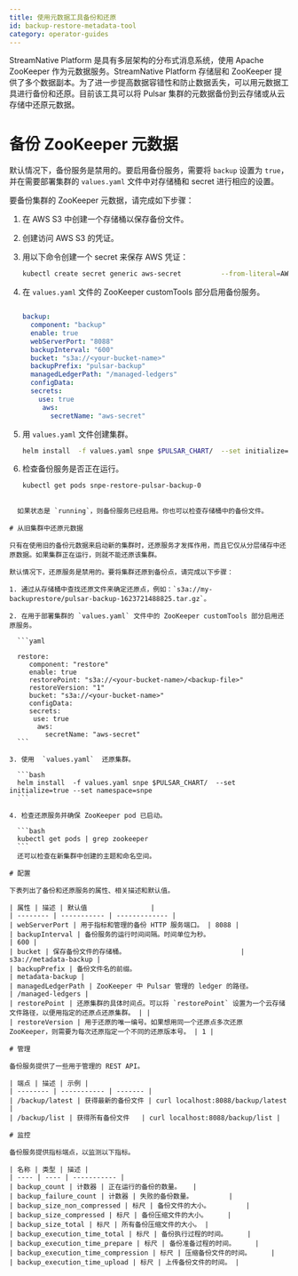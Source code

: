 ```yaml
---
title: 使用元数据工具备份和还原
id: backup-restore-metadata-tool
category: operator-guides
---
```


StreamNative Platform 是具有多层架构的分布式消息系统，使用 Apache ZooKeeper 作为元数据服务。StreamNative Platform 存储层和 ZooKeeper 提供了多个数据副本。为了进一步提高数据容错性和防止数据丢失，可以用元数据工具进行备份和还原。目前该工具可以将 Pulsar 集群的元数据备份到云存储或从云存储中还原元数据。

# 备份 ZooKeeper 元数据

默认情况下，备份服务是禁用的。要启用备份服务，需要将 `backup` 设置为 `true`，并在需要部署集群的 `values.yaml` 文件中对存储桶和 secret 进行相应的设置。

要备份集群的 ZooKeeper 元数据，请完成如下步骤：

1. 在 AWS S3 中创建一个存储桶以保存备份文件。
2. 创建访问 AWS S3 的凭证。
3. 用以下命令创建一个 secret 来保存 AWS 凭证：

	```bash
	kubectl create secret generic aws-secret          --from-literal=AWS_ACCESS_KEY_ID=<YOUR_ACCESS_KEY_ID>    --from-literal=AWS_SECRET_ACCESS_KEY=<YOUR_AWS_SECRET_ACCESS_KEY>
	```

4. 在 `values.yaml` 文件的 ZooKeeper customTools 部分启用备份服务。

	```yaml

 	backup:
   	  component: "backup"
      enable: true
   	  webServerPort: "8088"
	  backupInterval: "600"
      bucket: "s3a://<your-bucket-name>"
      backupPrefix: "pulsar-backup"
      managedLedgerPath: "/managed-ledgers"
      configData:
      secrets:
       	use: true
         aws:
           secretName: "aws-secret"
	```

5. 用 `values.yaml` 文件创建集群。

	```bash
	helm install  -f values.yaml snpe $PULSAR_CHART/  --set initialize=true --set namespace=snpe
	```

6. 检查备份服务是否正在运行。 

	```bash
	kubectl get pods snpe-restore-pulsar-backup-0
  ```

	如果状态是 `running`，则备份服务已经启用。你也可以检查存储桶中的备份文件。

# 从旧集群中还原元数据 

只有在使用旧的备份元数据来启动新的集群时，还原服务才发挥作用，而且它仅从分层储存中还原数据。如果集群正在运行，则就不能还原该集群。

默认情况下，还原服务是禁用的。要将集群还原到备份点，请完成以下步骤：

1. 通过从存储桶中查找还原文件来确定还原点，例如：`s3a://my-backuprestore/pulsar-backup-1623721488825.tar.gz`。

2. 在用于部署集群的 `values.yaml` 文件中的 ZooKeeper customTools 部分启用还原服务。

	```yaml

 	restore:
 	   component: "restore"
 	   enable: true
 	   restorePoint: "s3a://<your-bucket-name>/<backup-file>"
 	   restoreVersion: "1"
 	   bucket: "s3a://<your-bucket-name>"
 	   configData:
 	   secrets:
 	   	use: true
 	     aws:
 	       secretName: "aws-secret"
 	```

3. 使用  `values.yaml`  还原集群。

	```bash
	helm install  -f values.yaml snpe $PULSAR_CHART/  --set initialize=true --set namespace=snpe
	```

4. 检查还原服务并确保 ZooKeeper pod 已启动。

	```bash
	kubectl get pods | grep zookeeper
	```
	还可以检查在新集群中创建的主题和命名空间。

# 配置

下表列出了备份和还原服务的属性、相关描述和默认值。

| 属性 | 描述 | 默认值                |
| -------- | ----------- | ------------- |
| webServerPort | 用于指标和管理的备份 HTTP 服务端口。 | 8088 |
| backupInterval | 备份服务的运行时间间隔。时间单位为秒。                       | 600 |
| bucket | 保存备份文件的存储桶。                             | s3a://metadata-backup |
| backupPrefix | 备份文件名的前缀。                                           | metadata-backup |
| managedLedgerPath | ZooKeeper 中 Pulsar 管理的 ledger 的路径。         | /managed-ledgers |
| restorePoint | 还原集群的具体时间点。可以将 `restorePoint` 设置为一个云存储文件路径，以便用指定的还原点还原集群。 | |
| restoreVersion | 用于还原的唯一编号。如果想用同一个还原点多次还原 ZooKeeper，则需要为每次还原指定一个不同的还原版本号。 | 1 |

# 管理

备份服务提供了一些用于管理的 REST API。

| 端点 | 描述 | 示例 |
| -------- | ----------- | ------- |
| /backup/latest | 获得最新的备份文件 | curl localhost:8088/backup/latest |
| /backup/list | 获得所有备份文件   | curl localhost:8088/backup/list |

# 监控

备份服务提供指标端点，以监测以下指标。 

| 名称 | 类型 | 描述 |
| ---- | ---- | ----------- |
| backup_count | 计数器 | 正在运行的备份的数量。   |
| backup_failure_count | 计数器 | 失败的备份数量。         |
| backup_size_non_compressed | 标尺 | 备份文件的大小。         |
| backup_size_compressed | 标尺 | 备份压缩文件的大小。     |
| backup_size_total | 标尺 | 所有备份压缩文件的大小。 |
| backup_execution_time_total | 标尺 | 备份执行过程的时间。     |
| backup_execution_time_prepare | 标尺 | 备份准备过程的时间。     |
| backup_execution_time_compression | 标尺 | 压缩备份文件的时间。     |
| backup_execution_time_upload | 标尺 | 上传备份文件的时间。 |
